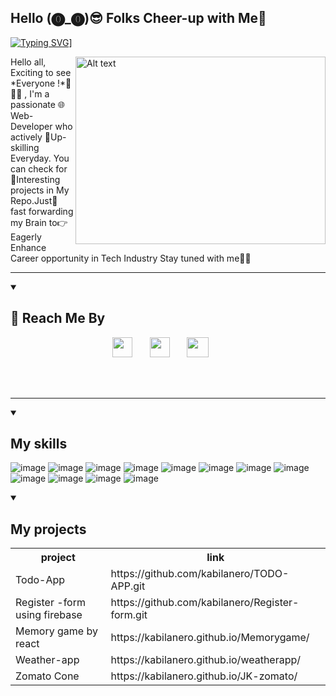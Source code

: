 ##                    Hello (⓿_⓿)😎 Folks Cheer-up with Me👋 

[![Typing SVG](https://readme-typing-svg.demolab.com?font=Fira+Code&pause=1000&random=false&width=435&lines=I'm+a+freelancer;I'm+fullstack+web+developer;I'm+content+writer)](https://git.io/typing-svg)]

<img src="https://camo.githubusercontent.com/9c9413b6db95471fc7c9422f6bde544c05958bea9f1eb16ca898dab971199387/68747470733a2f2f63646e2e6472696262626c652e636f6d2f75736572732f313837363738312f73637265656e73686f74732f363136393534322f7765625f6368617261637465722e6769663f7261773d74727565" alt="Alt text" align="right" height="300px" width="400px">


<p>Hello all, Exciting to see *Everyone !*👋🙋‍♂️ , I'm a passionate 🌐 Web-Developer who actively 💪Up-skilling Everyday. You can check for 🤯Interesting projects in My Repo.Just🚀 fast forwarding my Brain to👉 Eagerly Enhance Career opportunity in Tech Industry Stay tuned with me📌📌 </p>

----
<details open> 
  <summary><h2>📘 Reach Me By</h2></summary>
<p align="center">
  <a href="https://discord.gg/wvmPSQ3n5a" alt="Discord" title="Dev Pro Tips Discord Server"><img width="32px" src="https://i.imgur.com/OViZO8J.png"/></a>
  &#8287;&#8287;&#8287;&#8287;&#8287;
  <a href="https://www.linkedin.com/in/kabilan-j-10a4aa27b/" alt="Linkedin" title="linkedin reachout"><img width="32px" src="https://i.imgur.com/yRpa1dQ.png"/></a>
  &#8287;&#8287;&#8287;&#8287;&#8287;
  <a href="mailto:kapilrhode0000@gmail.com" title="Mail me"><img width="35px" height="32px" src="https://imgur.com/lUBgqGH.png"/></a>
  &#8287;&#8287;&#8287;&#8287;&#8287;
  
  
</p>
</details>
<br>
<br>

---

<details open>
<summary><h2>My skills</h2></summary>

 ![image](https://github.com/kabilanero/kabilanero/assets/131948780/fba1c142-223d-4a95-8bfd-0af51d56be68)   ![image](https://github.com/kabilanero/kabilanero/assets/131948780/0d311cb9-862a-4289-9c4e-a7e6d7b1f3e2) ![image](https://github.com/kabilanero/kabilanero/assets/131948780/f5380d38-8390-4adf-aaa2-805f0e7343d1) ![image](https://github.com/kabilanero/kabilanero/assets/131948780/bc1b43a7-60e8-4deb-aa8c-4d388061b139)  ![image](https://github.com/kabilanero/kabilanero/assets/131948780/a8db13fd-ccdf-4785-a837-08aded280045)   ![image](https://github.com/kabilanero/kabilanero/assets/131948780/a5a9720e-07b5-479c-b701-30ce727561c5) ![image](https://github.com/kabilanero/kabilanero/assets/131948780/093b9b75-75dc-4e49-b9eb-ba0a9d1f0986)  ![image](https://github.com/kabilanero/kabilanero/assets/131948780/05b76bb7-d640-4a98-81ce-f801232e21cf)  ![image](https://github.com/kabilanero/kabilanero/assets/131948780/f375d2c0-9bfd-451e-83e2-4cbfe76ac896) ![image](https://github.com/kabilanero/kabilanero/assets/131948780/96b556e0-6f18-4b65-85e6-82e173cc1837)    ![image](https://github.com/kabilanero/kabilanero/assets/131948780/e0973e5b-b601-43d1-8b33-dc91870de497)  ![image](https://github.com/kabilanero/kabilanero/assets/131948780/ce183d93-1c97-47de-8c9a-91816f00d7bf)
</details>

<details open>
<summary><h2>My projects</h2></summary>
  <table>
<tr>
  <th>project</th>
  <th>link</th>
</tr>
    <tr>
    <td>Todo-App</td>
    <td>https://github.com/kabilanero/TODO-APP.git</td>
    </tr>
    <tr>
    <td>Register -form using firebase</td>
    <td>https://github.com/kabilanero/Register-form.git</td>
    </tr>
    <tr>
      <td>Memory game by react</td>
      <td>https://kabilanero.github.io/Memorygame/</td>
    </tr>
    <tr>
      <td>Weather-app</td>
      <td> https://kabilanero.github.io/weatherapp/</td>
    </tr>
    <tr>
      <td>Zomato Cone</td>
      <td>https://kabilanero.github.io/JK-zomato/</td>
    </tr>
  </table>

</details>
